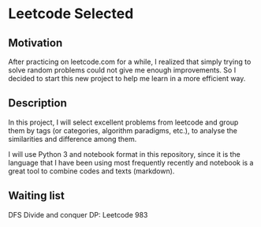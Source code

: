 # Leetcode Selected

## Motivation
After practicing on leetcode.com for a while, I realized that simply trying to solve random problems could not give me enough improvements. So I decided to start this new project to help me learn in a more efficient way.

## Description 
In this project, I will select excellent problems from leetcode and group them by tags (or categories, algorithm paradigms, etc.), to analyse the similarities and difference among them.

I will use Python 3 and notebook format in this repository, since it is the language that I have been using most frequently recently and notebook is a great tool to combine codes and texts (markdown).

## Waiting list
DFS
Divide and conquer
DP: Leetcode 983
